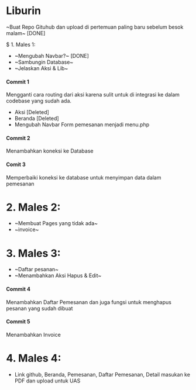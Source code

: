 # Liburin

~Buat Repo Gituhub dan upload di pertemuan paling baru sebelum besok malam~ [DONE]

$ 1. Males 1:

- ~Mengubah Navbar?~ [DONE]
- ~Sambungin Database~
- ~Jelaskan Aksi & Lib~

#### Commit 1

Mengganti cara routing dari aksi karena sulit untuk di integrasi ke dalam codebase yang sudah ada.

- Aksi [Deleted]
- Beranda [Deleted]
- Mengubah Navbar Form pemesanan menjadi menu.php

#### Commit 2

Menambahkan koneksi ke Database

#### Comit 3

Memperbaiki koneksi ke database untuk menyimpan data dalam pemesanan

# 2. Males 2:

- ~Membuat Pages yang tidak ada~
- ~invoice~

# 3. Males 3:

- ~Daftar pesanan~
- ~Menambahkan Aksi Hapus & Edit~

#### Commit 4

Menambahkan Daftar Pemesanan dan juga fungsi untuk menghapus pesanan yang sudah dibuat

#### Commit 5

Menambahkan Invoice

# 4. Males 4:

- Link github, Beranda, Pemesanan, Daftar Pemesanan, Detail masukan ke PDF dan upload untuk UAS
